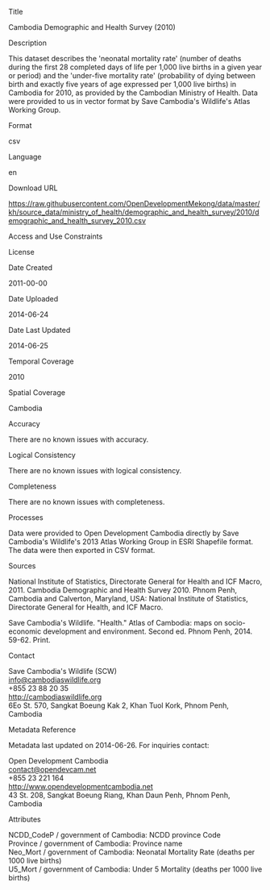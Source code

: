 Title

Cambodia Demographic and Health Survey (2010)

Description

This dataset describes the 'neonatal mortality rate' (number of deaths during the first 28 completed days of life per 1,000 live births in a given year or period) and the 'under-five mortality rate' (probability of dying between birth and exactly five years of age expressed per 1,000 live births) in Cambodia for 2010, as provided by the Cambodian Ministry of Health.  Data were provided to us in vector format by Save Cambodia's Wildlife's Atlas Working Group.

Format

csv

Language

en

Download URL

https://raw.githubusercontent.com/OpenDevelopmentMekong/data/master/kh/source_data/ministry_of_health/demographic_and_health_survey/2010/demographic_and_health_survey_2010.csv

Access and Use Constraints



License



Date Created

2011-00-00

Date Uploaded

2014-06-24

Date Last Updated

2014-06-25

Temporal Coverage

2010

Spatial Coverage

Cambodia

Accuracy

There are no known issues with accuracy.

Logical Consistency

There are no known issues with logical consistency.

Completeness

There are no known issues with completeness.

Processes

Data were provided to Open Development Cambodia directly by Save Cambodia's Wildlife's 2013 Atlas Working Group in ESRI Shapefile format. The data were then exported in CSV format.

Sources

National Institute of Statistics, Directorate General for Health and ICF Macro, 2011. Cambodia Demographic 
and Health Survey 2010. Phnom Penh, Cambodia and Calverton, Maryland, USA: National Institute of 
Statistics, Directorate General for Health, and ICF Macro.

Save Cambodia's Wildlife. "Health." Atlas of Cambodia: maps on socio-economic development and environment. Second ed. Phnom Penh, 2014. 59-62. Print.

Contact

Save Cambodia's Wildlife (SCW)  
info@cambodiaswildlife.org  
+855 23 88 20 35  
http://cambodiaswildlife.org  
6Eo St. 570, Sangkat Boeung Kak 2, Khan Tuol Kork, Phnom Penh, Cambodia  

Metadata Reference

Metadata last updated on 2014-06-26. For inquiries contact:

Open Development Cambodia  
contact@opendevcam.net  
+855 23 221 164  
http://www.opendevelopmentcambodia.net  
43 St. 208, Sangkat Boeung Riang, Khan Daun Penh, Phnom Penh, Cambodia  

Attributes

NCDD_CodeP / government of Cambodia:	NCDD province Code  
Province / government of Cambodia: Province name  
Neo_Mort / government of Cambodia: Neonatal Mortality Rate (deaths per 1000 live births)  
U5_Mort / government of Cambodia: Under 5 Mortality (deaths per 1000 live births)  



